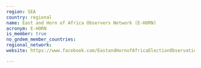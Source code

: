 ```yaml
---
region: SEA
country: regional
name: East and Horn of Africa Observers Network (E-HORN)
acronym: E-HORN
is_member: true
no_gndem_member_countries: 
regional_network: 
website: https://www.facebook.com/EastandHornofAfricaElectionObservationNetwork/

---
```


